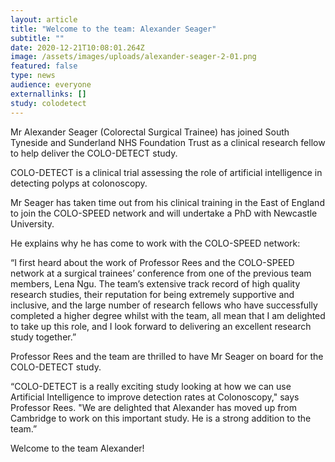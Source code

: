 ```yaml
---
layout: article
title: "Welcome to the team: Alexander Seager"
subtitle: ""
date: 2020-12-21T10:08:01.264Z
image: /assets/images/uploads/alexander-seager-2-01.png
featured: false
type: news
audience: everyone
externallinks: []
study: colodetect
---
```

Mr Alexander Seager (Colorectal Surgical Trainee) has joined South Tyneside and Sunderland NHS Foundation Trust as a clinical research fellow to help deliver the COLO-DETECT study.

COLO-DETECT is a clinical trial assessing the role of artificial intelligence in detecting polyps at colonoscopy.

Mr Seager has taken time out from his clinical training in the East of England to join the COLO-SPEED network and will undertake a PhD with Newcastle University.

He explains why he has come to work with the COLO-SPEED network:

“I first heard about the work of Professor Rees and the COLO-SPEED network at a surgical trainees’ conference from one of the previous team members, Lena Ngu. The team’s extensive track record of high quality research studies, their reputation for being extremely supportive and inclusive, and the large number of research fellows who have successfully completed a higher degree whilst with the team, all mean that I am delighted to take up this role, and I look forward to delivering an excellent research study together.”

Professor Rees and the team are thrilled to have Mr Seager on board for the COLO-DETECT study.

“COLO-DETECT is a really exciting study looking at how we can use Artificial Intelligence to improve detection rates at Colonoscopy," says Professor Rees. "We are delighted that Alexander has moved up from Cambridge to work on this important study. He is a strong addition to the team.”

Welcome to the team Alexander!